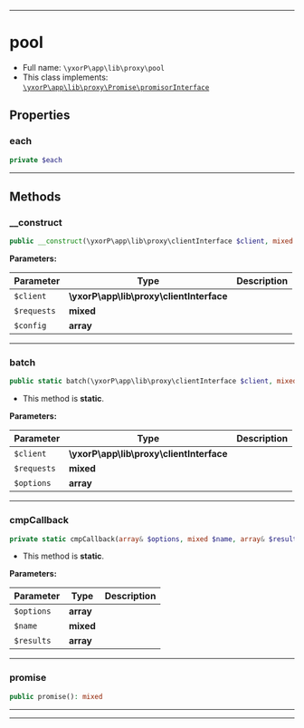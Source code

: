 ***

# pool





* Full name: `\yxorP\app\lib\proxy\pool`
* This class implements:
[`\yxorP\app\lib\proxy\Promise\promisorInterface`](./Promise/promisorInterface.md)



## Properties


### each



```php
private $each
```






***

## Methods


### __construct



```php
public __construct(\yxorP\app\lib\proxy\clientInterface $client, mixed $requests, array $config = []): mixed
```








**Parameters:**

| Parameter | Type | Description |
|-----------|------|-------------|
| `$client` | **\yxorP\app\lib\proxy\clientInterface** |  |
| `$requests` | **mixed** |  |
| `$config` | **array** |  |




***

### batch



```php
public static batch(\yxorP\app\lib\proxy\clientInterface $client, mixed $requests, array $options = []): mixed
```



* This method is **static**.




**Parameters:**

| Parameter | Type | Description |
|-----------|------|-------------|
| `$client` | **\yxorP\app\lib\proxy\clientInterface** |  |
| `$requests` | **mixed** |  |
| `$options` | **array** |  |




***

### cmpCallback



```php
private static cmpCallback(array& $options, mixed $name, array& $results): mixed
```



* This method is **static**.




**Parameters:**

| Parameter | Type | Description |
|-----------|------|-------------|
| `$options` | **array** |  |
| `$name` | **mixed** |  |
| `$results` | **array** |  |




***

### promise



```php
public promise(): mixed
```











***


***

